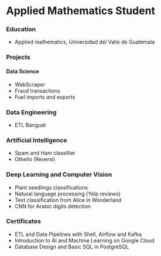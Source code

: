 # Applied Mathematics Student


### Education
- Applied mathematics, Universidad del Valle de Guatemala

### Projects
#### Data Science
- WebScraper 
- Fraud transactions
- Fuel imports and exports

### Data Engineering
- ETL Banguat

### Artificial Intelligence
- Spam and Ham classifier
- Othello (Reversi)


### Deep Learning and Computer Vision
- Plant seedlings classifications
- Natural language processing (Yelp reviews)
- Text classification from Alice in Wonderland
- CNN for Arabic digits detection


### Certificates
- ETL and Data Pipelines with Shell, Airflow and Kafka
- Introduction to AI and Machine Learning on Google Cloud
- Database Design and Basic SQL in PostgreSQL


